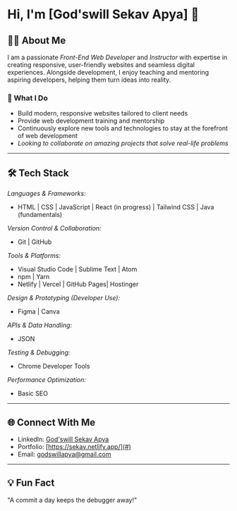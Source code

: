 # Hi, I'm [God'swill Sekav Apya] 👋

## 👨‍💻 About Me  

I am a passionate *Front-End Web Developer* and *Instructor* with expertise in creating responsive, user-friendly websites and seamless digital experiences. Alongside development, I enjoy teaching and mentoring aspiring developers, helping them turn ideas into reality.  

### 🌟 What I Do  
- Build modern, responsive websites tailored to client needs  
- Provide web development training and mentorship  
- Continuously explore new tools and technologies to stay at the forefront of web development  
- *Looking to collaborate on amazing projects that solve real-life problems*  

---

## 🛠 Tech Stack  

*Languages & Frameworks:*  
- HTML | CSS | JavaScript | React (in progress) | Tailwind CSS | Java (fundamentals)   

*Version Control & Collaboration:*  
- Git | GitHub 

*Tools & Platforms:*  
- Visual Studio Code | Sublime Text | Atom  
- npm | Yarn 
- Netlify | Vercel | GitHub Pages| Hostinger  

*Design & Prototyping (Developer Use):*  
- Figma | Canva  

*APIs & Data Handling:*  
- JSON 

*Testing & Debugging:*  
- Chrome Developer Tools 

*Performance Optimization:*  
- Basic SEO  

---

## 🌐 Connect With Me  

- LinkedIn: [God'swill Sekav Apya](#)  
- Portfolio: [https://sekav.netlify.app/](#)  
- Email: [godswillapya@gmail.com](mailto:godswillapya@gmail.com)  

---

## 💡 Fun Fact  
"A commit a day keeps the debugger away!"

<!---
SekavArielight/SekavArielight is a ✨ special ✨ repository because its `README.md` (this file) appears on your GitHub profile.
You can click the Preview link to take a look at your changes.
--->
